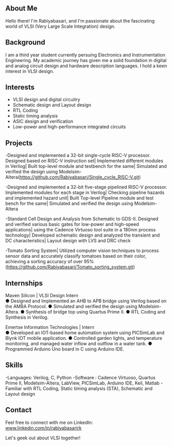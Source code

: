 ## About Me

Hello there! I'm Rabiyabasari, and I'm passionate about the fascinating world of VLSI (Very Large Scale Integration) design.

## Background

I am a third year student currently persuing Electronics and Instrumentation Engineering. 
My academic journey has given me a solid foundation in digital and analog circuit design and hardware description languages.
I hold a keen interest in VLSI design.

## Interests

- VLSI design and digital circuitry
- Schematic design and Layout design
- RTL Coding
- Static timing analysis
- ASIC design and verification
- Low-power and high-performance integrated circuits

## Projects

-Designed and implemented a 32-bit single-cycle RISC-V processor.
Designed based on RISC-V instruction set| Implemented different modules in Verilog| Built top-level module and testbench 
for the same| Simulated and verified the design using Modelsim-Altera(https://github.com/Rabiyabasari/Single_cycle_RISC-V.git)

-Designed and implemented a 32-bit five-stage pipelined RISC-V processor.
Implemented modules for each stage in Verilog| Checking pipeline hazards and implemented hazard unit| Built Top-level Pipeline module and test bench for the same| 
Simulated and verified the design using Modelsim-Altera

-Standard Cell Design and Analysis from Schematic to GDS-II.
Designed and verified various basic gates for low-power and high-speed applications| using the Cadence Virtuoso tool suite in
a 180nm process technology| Developed schematic design and analyzed the transient and DC characteristics| Layout
design with LVS and DRC check

-Tomato Sorting System| Utilized computer vision techniques to process sensor data and accurately classify tomatoes based on their 
color, achieving a sorting accuracy of over 95%(https://github.com/Rabiyabasari/Tomato_sorting_system.git)

## Internships


Maven Silicon | VLSI Design Intern			   		                                            	   
●	Designed and Implemented an AHB to APB bridge using Verilog based on the AMBA Protocol.
●	Simulated and verified the design using Modelsim-Altera.
●	Synthesis of bridge top using Quartus Prime II.
●	RTL Coding and Synthesis in Verilog.

Emertxe Information Technologies | Intern                                                                                                    
●	Developed an IOT-based home automation system using PICSimLab and Blynk IOT mobile application.
●	Controlled garden lights, and temperature monitoring, and managed water inflow and outflow in a water tank.
●	Programmed Arduino Uno board in C using Arduino IDE. 



## Skills

-Languages: Verilog, C, Python
-Software  : Cadence Virtuoso, Quartus Prime II, Modelsim-Altera, LabView, PICSimLab, Arduino IDE, Keil, Matlab
-Familiar with RTL Coding, Static timing analysis (STA), Schematic and Layout design


## Contact

Feel free to connect with me on LinkedIn: www.linkedin.com/in/rabiyabasarirk

Let's geek out about VLSI together!

